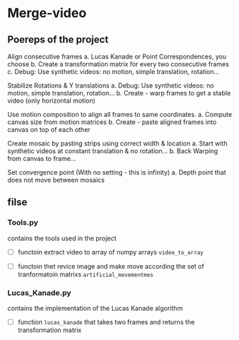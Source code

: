 # Merge-video

## Poereps of the project
Align consecutive frames 
a. Lucas Kanade or Point Correspondences, you choose 
b. Create a transformation matrix for every two consecutive frames 
c. Debug: Use synthetic videos: no motion, simple translation, rotation...    

Stabilize Rotations & Y translations 
a. Debug: Use synthetic videos: no motion, simple translation, rotation... 
b. Create - warp frames to get a stable video (only horizontal motion)    

Use motion composition to align all frames to same coordinates.
a. Compute canvas size from motion matrices
b. Create - paste aligned frames into canvas on top of each other

Create mosaic by pasting strips using correct width & location
a. Start with synthetic videos at constant translation & no rotation...
b. Back Warping from canvas to frame...

Set convergence point (With no setting - this is infinity)
a. Depth point that does not move between mosaics



## filse
### Tools.py
contains the tools used in the project
- [ ] functoin extract video to array of numpy arrays  `video_to_array`
- [ ] functoin thet revice image and make move according the set of tranformatoin matrixs `artificial_movementmes`


### Lucas_Kanade.py
contains the implementation of the Lucas Kanade algorithm
 - [ ] function `lucas_kanade` that takes two frames and returns the transformation matrix

